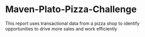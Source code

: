 # Maven-Plato-Pizza-Challenge
This report uses transactional data from a pizza shop to identify opportunities to drive more sales and work efficiently

